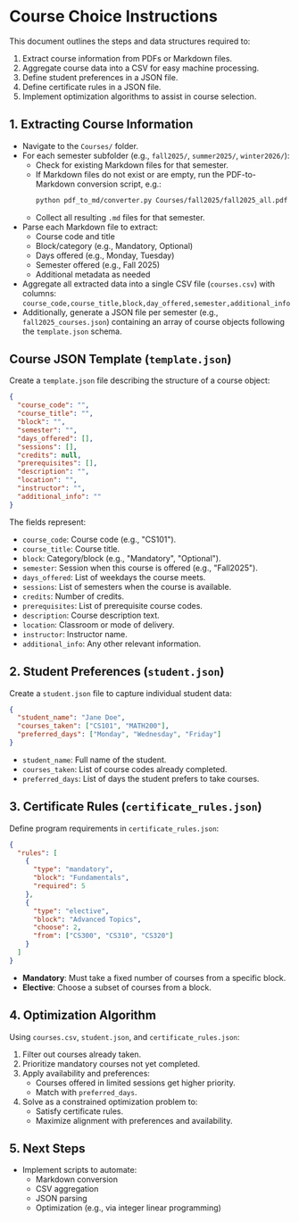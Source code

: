  # Course Choice Instructions

 This document outlines the steps and data structures required to:
 1. Extract course information from PDFs or Markdown files.
 2. Aggregate course data into a CSV for easy machine processing.
 3. Define student preferences in a JSON file.
 4. Define certificate rules in a JSON file.
 5. Implement optimization algorithms to assist in course selection.

 ## 1. Extracting Course Information

 - Navigate to the `Courses/` folder.
 - For each semester subfolder (e.g., `fall2025/`, `summer2025/`, `winter2026/`):
   - Check for existing Markdown files for that semester.
   - If Markdown files do not exist or are empty, run the PDF-to-Markdown conversion script, e.g.:
     ```bash
     python pdf_to_md/converter.py Courses/fall2025/fall2025_all.pdf
     ```
   - Collect all resulting `.md` files for that semester.
 - Parse each Markdown file to extract:
   - Course code and title
   - Block/category (e.g., Mandatory, Optional)
   - Days offered (e.g., Monday, Tuesday)
   - Semester offered (e.g., Fall 2025)
   - Additional metadata as needed
 - Aggregate all extracted data into a single CSV file (`courses.csv`) with columns:
   `course_code,course_title,block,day_offered,semester,additional_info`
 - Additionally, generate a JSON file per semester (e.g., `fall2025_courses.json`) containing an array of course objects following the `template.json` schema.

 ## Course JSON Template (`template.json`)

 Create a `template.json` file describing the structure of a course object:

 ```json
 {
   "course_code": "",
   "course_title": "",
   "block": "",
   "semester": "",
   "days_offered": [],
   "sessions": [],
   "credits": null,
   "prerequisites": [],
   "description": "",
   "location": "",
   "instructor": "",
   "additional_info": ""
 }
 ```

 The fields represent:
 - `course_code`: Course code (e.g., "CS101").
 - `course_title`: Course title.
 - `block`: Category/block (e.g., "Mandatory", "Optional").
 - `semester`: Session when this course is offered (e.g., "Fall2025").
 - `days_offered`: List of weekdays the course meets.
 - `sessions`: List of semesters when the course is available.
 - `credits`: Number of credits.
 - `prerequisites`: List of prerequisite course codes.
 - `description`: Course description text.
 - `location`: Classroom or mode of delivery.
 - `instructor`: Instructor name.
 - `additional_info`: Any other relevant information.

 ## 2. Student Preferences (`student.json`)

 Create a `student.json` file to capture individual student data:
 ```json
 {
   "student_name": "Jane Doe",
   "courses_taken": ["CS101", "MATH200"],
   "preferred_days": ["Monday", "Wednesday", "Friday"]
 }
 ```

 - `student_name`: Full name of the student.
 - `courses_taken`: List of course codes already completed.
 - `preferred_days`: List of days the student prefers to take courses.

 ## 3. Certificate Rules (`certificate_rules.json`)

 Define program requirements in `certificate_rules.json`:
 ```json
 {
   "rules": [
     {
       "type": "mandatory",
       "block": "Fundamentals",
       "required": 5
     },
     {
       "type": "elective",
       "block": "Advanced Topics",
       "choose": 2,
       "from": ["CS300", "CS310", "CS320"]
     }
   ]
 }
 ```

 - **Mandatory**: Must take a fixed number of courses from a specific block.
 - **Elective**: Choose a subset of courses from a block.

 ## 4. Optimization Algorithm

 Using `courses.csv`, `student.json`, and `certificate_rules.json`:
 1. Filter out courses already taken.
 2. Prioritize mandatory courses not yet completed.
 3. Apply availability and preferences:
    - Courses offered in limited sessions get higher priority.
    - Match with `preferred_days`.
 4. Solve as a constrained optimization problem to:
    - Satisfy certificate rules.
    - Maximize alignment with preferences and availability.

 ## 5. Next Steps

 - Implement scripts to automate:
   - Markdown conversion
   - CSV aggregation
   - JSON parsing
   - Optimization (e.g., via integer linear programming)